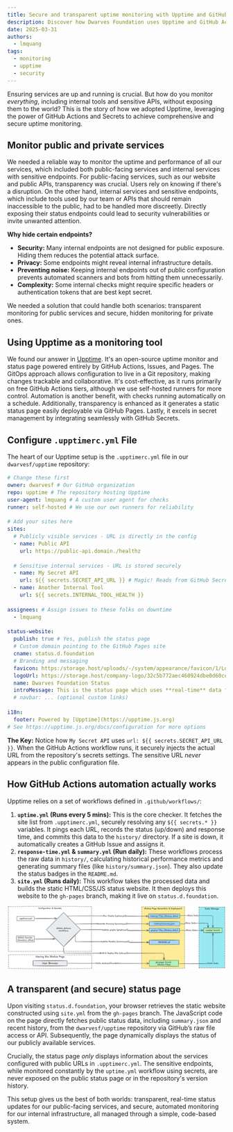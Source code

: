 ```yaml
---
title: Secure and transparent uptime monitoring with Upptime and GitHub secrets
description: Discover how Dwarves Foundation uses Upptime and GitHub Actions for transparent public uptime monitoring while securely keeping tabs on internal services.
date: 2025-03-31
authors:
  - lmquang
tags:
  - monitoring
  - upptime
  - security
---
```


Ensuring services are up and running is crucial. But how do you monitor _everything_, including internal tools and sensitive APIs, without exposing them to the world? This is the story of how we adopted Upptime, leveraging the power of GitHub Actions and Secrets to achieve comprehensive and secure uptime monitoring.

## Monitor public and private services

We needed a reliable way to monitor the uptime and performance of all our services, which included both public-facing services and internal services with sensitive endpoints. For public-facing services, such as our website and public APIs, transparency was crucial. Users rely on knowing if there's a disruption. On the other hand, internal services and sensitive endpoints, which include tools used by our team or APIs that should remain inaccessible to the public, had to be handled more discreetly. Directly exposing their status endpoints could lead to security vulnerabilities or invite unwanted attention.

**Why hide certain endpoints?**

- **Security:** Many internal endpoints are not designed for public exposure. Hiding them reduces the potential attack surface.
- **Privacy:** Some endpoints might reveal internal infrastructure details.
- **Preventing noise:** Keeping internal endpoints out of public configuration prevents automated scanners and bots from hitting them unnecessarily.
- **Complexity:** Some internal checks might require specific headers or authentication tokens that are best kept secret.

We needed a solution that could handle both scenarios: transparent monitoring for public services and secure, hidden monitoring for private ones.

## Using Upptime as a monitoring tool

We found our answer in [Upptime](https://upptime.js.org). It's an open-source uptime monitor and status page powered entirely by GitHub Actions, Issues, and Pages. The GitOps approach allows configuration to live in a Git repository, making changes trackable and collaborative. It's cost-effective, as it runs primarily on free GitHub Actions tiers, although we use self-hosted runners for more control. Automation is another benefit, with checks running automatically on a schedule. Additionally, transparency is enhanced as it generates a static status page easily deployable via GitHub Pages. Lastly, it excels in secret management by integrating seamlessly with GitHub Secrets.

## Configure `.upptimerc.yml` File

The heart of our Upptime setup is the `.upptimerc.yml` file in our `dwarvesf/upptime` repository:

```yaml
# Change these first
owner: dwarvesf # Our GitHub organization
repo: upptime # The repository hosting Upptime
user-agent: lmquang # A custom user agent for checks
runner: self-hosted # We use our own runners for reliability

# Add your sites here
sites:
  # Publicly visible services - URL is directly in the config
  - name: Public API
    url: https://public-api.domain./healthz

  # Sensitive internal services - URL is stored securely
  - name: My Secret API
    url: ${{ secrets.SECRET_API_URL }} # Magic! Reads from GitHub Secrets
  - name: Another Internal Tool
    url: ${{ secrets.INTERNAL_TOOL_HEALTH }}

assignees: # Assign issues to these folks on downtime
  - lmquang

status-website:
  publish: true # Yes, publish the status page
  # Custom domain pointing to the GitHub Pages site
  cname: status.d.foundation
  # Branding and messaging
  favicon: https:/storage.host/uploads/-/system/appearance/favicon/1/LogoD_1024.png
  logoUrl: https://storage.host/company-logo/32c5b772aec460924dbe0d60ce73f1c6.png
  name: Dwarves Foundation Status
  introMessage: This is the status page which uses **real-time** data from [Dwarves Foundation](https://dwarves.foundation) services. Internal services are monitored but not listed here.
  # navbar: ... (optional custom links)

i18n:
  footer: Powered by [Upptime](https://upptime.js.org)
# See https://upptime.js.org/docs/configuration for more options
```

**The Key:** Notice how `My Secret API` uses `url: ${{ secrets.SECRET_API_URL }}`. When the GitHub Actions workflow runs, it securely injects the actual URL from the repository's secrets settings. The sensitive URL _never_ appears in the public configuration file.

## How GitHub Actions automation actually works

Upptime relies on a set of workflows defined in `.github/workflows/`:

1. **`uptime.yml` (Runs every 5 mins):** This is the core checker. It fetches the site list from `.upptimerc.yml`, securely resolving any `${{ secrets.* }}` variables. It pings each URL, records the status (up/down) and response time, and commits this data to the `history/` directory. If a site is down, it automatically creates a GitHub Issue and assigns it.
2. **`response-time.yml` & `summary.yml` (Run daily):** These workflows process the raw data in `history/`, calculating historical performance metrics and generating summary files (like `history/summary.json`). They also update the status badges in the `README.md`.
3. **`site.yml` (Runs daily):** This workflow takes the processed data and builds the static HTML/CSS/JS status website. It then deploys this website to the `gh-pages` branch, making it live on `status.d.foundation`.

![service_monitoring_with_upptime](assets/service_monitoring_with_upptime.png)

## A transparent (and secure) status page

Upon visiting `status.d.foundation`, your browser retrieves the static website constructed using `site.yml` from the `gh-pages` branch. The JavaScript code on the page directly fetches public status data, including `summary.json` and recent history, from the `dwarvesf/upptime` repository via GitHub’s raw file access or API. Subsequently, the page dynamically displays the status of our publicly available services.

Crucially, the status page _only_ displays information about the services configured with public URLs in `.upptimerc.yml`. The sensitive endpoints, while monitored constantly by the `uptime.yml` workflow using secrets, are never exposed on the public status page or in the repository's version history.

This setup gives us the best of both worlds: transparent, real-time status updates for our public-facing services, and secure, automated monitoring for our internal infrastructure, all managed through a simple, code-based system.
